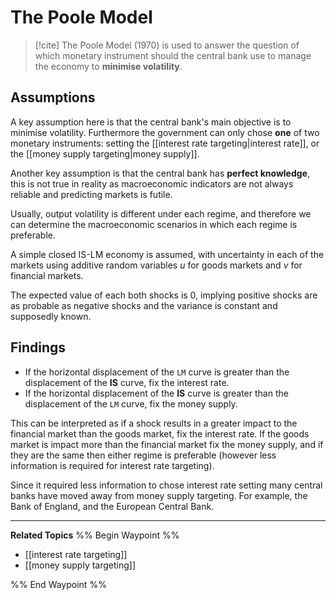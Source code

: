 # The Poole Model

> [!cite] 
> The Poole Model (1970) is used to answer the question of which monetary instrument should the central bank use to manage the economy to **minimise volatility**. 

## Assumptions
A key assumption here is that the central bank's main objective is to minimise volatility. Furthermore the government can only chose **one** of two monetary instruments: setting the [[interest rate targeting|interest rate]], or the [[money supply targeting|money supply]]. 

Another key assumption is that the central bank has **perfect knowledge**, this is not true in reality as macroeconomic indicators are not always reliable and predicting markets is futile. 

Usually, output volatility is different under each regime, and therefore we can determine the macroeconomic scenarios in which each regime is preferable. 

A simple closed IS-LM economy is assumed, with uncertainty in each of the markets using additive random variables $u$ for goods markets and $v$ for financial markets. 

The expected value of each both shocks is 0, implying positive shocks are as probable as negative shocks and the variance is constant and supposedly known. 

## Findings
- If the horizontal displacement of the `LM` curve is greater than the displacement of the **IS** curve, fix the interest rate. 
- If the horizontal displacement of the **IS** curve is greater than the displacement of the `LM` curve, fix the money supply. 

This can be interpreted as if a shock results in a greater impact to the financial market than the goods market, fix the interest rate. If the goods market is impact more than the financial market fix the money supply, and if they are the same then either regime is preferable (however less information is required for interest rate targeting).  

Since it required less information to chose interest rate setting many central banks have moved away from money supply targeting. For example, the Bank of England, and the European Central Bank. 
- - -
**Related Topics**
%% Begin Waypoint %%
- [[interest rate targeting]]
- [[money supply targeting]]

%% End Waypoint %%